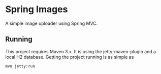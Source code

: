 # Spring Images

A simple image uploader using Spring MVC.

## Running

This project requires Maven 3.x.  It is using the jetty-maven-plugin and a
local H2 database.  Getting the project running is as simple as

    mvn jetty:run
